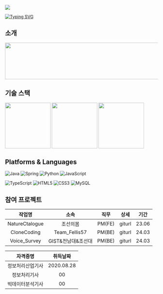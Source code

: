

<a href="https://hits.seeyoufarm.com"><img src="https://hits.seeyoufarm.com/api/count/incr/badge.svg?url=https%3A%2F%2Fhttps%2F%2Fgithub.com%2Fscorve12&count_bg=%2376ABAE&title_bg=%23555555&icon=&icon_color=%23E7E7E7&title=hits&edge_flat=false"/></a>

<a  href="https://git.io/typing-svg"><img src="https://readme-typing-svg.demolab.com?font=Fira+Code&pause=1000&vCenter=true&random=false&width=435&color=%31363F&lines=Keep+your+eyes+on+the+stars;and;+your+feet+on+the+ground." alt="Typing SVG" /></a>

## 소개

<a href="https://github.com/devxb/gitanimals">
  <img src="https://render.gitanimals.org/lines/{scorve12}?pet-id=1" width="1000" height="120"/>
</a>


## 기술 스택

<img src="https://github-readme-stats.vercel.app/api?username=scorve12&show_icons=true&theme=catppuccino" height="150">
<img src="https://github-readme-stats.vercel.app/api/top-langs/?username=scorve12&layout=compact" height="150">
<img src="http://mazassumnida.wtf/api/v2/generate_badge?boj=socrve5322" height="150">

## Platforms & Languages

![Java](https://img.shields.io/badge/Java-007396.svg?&style=for-the-badge&logo=Java&logoColor=white)
![Spring](https://img.shields.io/badge/Spring-6DB33F.svg?&style=for-the-badge&logo=Spring&logoColor=white)
![Python](https://img.shields.io/badge/Python-3776AB.svg?&style=for-the-badge&logo=Python&logoColor=white)
![JavaScript](https://img.shields.io/badge/JavaScript-F7DF1E.svg?&style=for-the-badge&logo=JavaScript&logoColor=white)

![TypeScript](https://img.shields.io/badge/TypeScript-3178C6.svg?&style=for-the-badge&logo=TypeScript&logoColor=white)
![HTML5](https://img.shields.io/badge/HTML5-E34F26.svg?&style=for-the-badge&logo=HTML5&logoColor=white)
![CSS3](https://img.shields.io/badge/CSS3-1572B6.svg?&style=for-the-badge&logo=CSS3&logoColor=white)
![MySQL](https://img.shields.io/badge/MySQL-4479A1.svg?&style=for-the-badge&logo=MySQL&logoColor=white)



## 참여 프로젝트

| 작업명 | 소속 | 직무 | 상세 | 기간 |
|:-----:|:------:|:------:|:------:|:------:|
| NatureCtalogue | 조선의봄 | PM(FE) | giturl | 23.06 |
| CloneCoding | Team_Fellis57 | PM(BE) | giturl | 24.03 |
| Voice_Survey | GIST&전남대&조선대 | PM(BE) | giturl | 24.03 |

 
| 자격증명 | 취득날짜 |
|:----------:|:----------:|
| 정보처리산업기사 | 2020.08.28 |
| 정보처리기사 | 00 |
| 빅데이터분석기사 | 00 |







